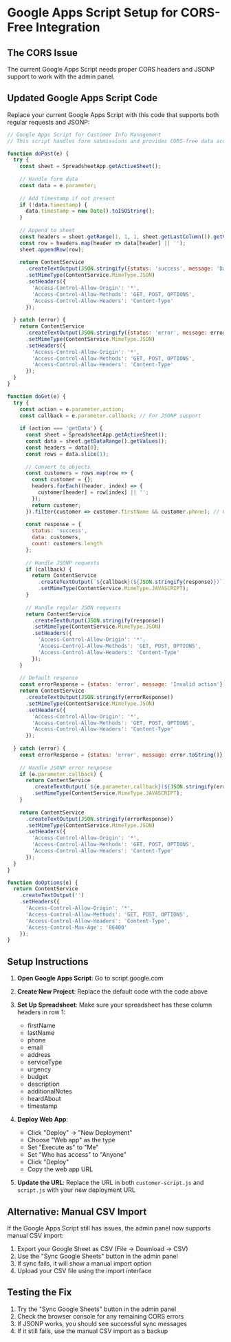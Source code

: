 # Google Apps Script Setup for CORS-Free Integration

## The CORS Issue
The current Google Apps Script needs proper CORS headers and JSONP support to work with the admin panel.

## Updated Google Apps Script Code

Replace your current Google Apps Script with this code that supports both regular requests and JSONP:

```javascript
// Google Apps Script for Customer Info Management
// This script handles form submissions and provides CORS-free data access

function doPost(e) {
  try {
    const sheet = SpreadsheetApp.getActiveSheet();
    
    // Handle form data
    const data = e.parameter;
    
    // Add timestamp if not present
    if (!data.timestamp) {
      data.timestamp = new Date().toISOString();
    }
    
    // Append to sheet
    const headers = sheet.getRange(1, 1, 1, sheet.getLastColumn()).getValues()[0];
    const row = headers.map(header => data[header] || '');
    sheet.appendRow(row);
    
    return ContentService
      .createTextOutput(JSON.stringify({status: 'success', message: 'Data saved successfully'}))
      .setMimeType(ContentService.MimeType.JSON)
      .setHeaders({
        'Access-Control-Allow-Origin': '*',
        'Access-Control-Allow-Methods': 'GET, POST, OPTIONS',
        'Access-Control-Allow-Headers': 'Content-Type'
      });
      
  } catch (error) {
    return ContentService
      .createTextOutput(JSON.stringify({status: 'error', message: error.toString()}))
      .setMimeType(ContentService.MimeType.JSON)
      .setHeaders({
        'Access-Control-Allow-Origin': '*',
        'Access-Control-Allow-Methods': 'GET, POST, OPTIONS',
        'Access-Control-Allow-Headers': 'Content-Type'
      });
  }
}

function doGet(e) {
  try {
    const action = e.parameter.action;
    const callback = e.parameter.callback; // For JSONP support
    
    if (action === 'getData') {
      const sheet = SpreadsheetApp.getActiveSheet();
      const data = sheet.getDataRange().getValues();
      const headers = data[0];
      const rows = data.slice(1);
      
      // Convert to objects
      const customers = rows.map(row => {
        const customer = {};
        headers.forEach((header, index) => {
          customer[header] = row[index] || '';
        });
        return customer;
      }).filter(customer => customer.firstName && customer.phone); // Only valid entries
      
      const response = {
        status: 'success',
        data: customers,
        count: customers.length
      };
      
      // Handle JSONP requests
      if (callback) {
        return ContentService
          .createTextOutput(`${callback}(${JSON.stringify(response)})`)
          .setMimeType(ContentService.MimeType.JAVASCRIPT);
      }
      
      // Handle regular JSON requests
      return ContentService
        .createTextOutput(JSON.stringify(response))
        .setMimeType(ContentService.MimeType.JSON)
        .setHeaders({
          'Access-Control-Allow-Origin': '*',
          'Access-Control-Allow-Methods': 'GET, POST, OPTIONS',
          'Access-Control-Allow-Headers': 'Content-Type'
        });
    }
    
    // Default response
    const errorResponse = {status: 'error', message: 'Invalid action'};
    return ContentService
      .createTextOutput(JSON.stringify(errorResponse))
      .setMimeType(ContentService.MimeType.JSON)
      .setHeaders({
        'Access-Control-Allow-Origin': '*',
        'Access-Control-Allow-Methods': 'GET, POST, OPTIONS',
        'Access-Control-Allow-Headers': 'Content-Type'
      });
      
  } catch (error) {
    const errorResponse = {status: 'error', message: error.toString()};
    
    // Handle JSONP error response
    if (e.parameter.callback) {
      return ContentService
        .createTextOutput(`${e.parameter.callback}(${JSON.stringify(errorResponse)})`)
        .setMimeType(ContentService.MimeType.JAVASCRIPT);
    }
    
    return ContentService
      .createTextOutput(JSON.stringify(errorResponse))
      .setMimeType(ContentService.MimeType.JSON)
      .setHeaders({
        'Access-Control-Allow-Origin': '*',
        'Access-Control-Allow-Methods': 'GET, POST, OPTIONS',
        'Access-Control-Allow-Headers': 'Content-Type'
      });
  }
}

function doOptions(e) {
  return ContentService
    .createTextOutput('')
    .setHeaders({
      'Access-Control-Allow-Origin': '*',
      'Access-Control-Allow-Methods': 'GET, POST, OPTIONS',
      'Access-Control-Allow-Headers': 'Content-Type',
      'Access-Control-Max-Age': '86400'
    });
}
```

## Setup Instructions

1. **Open Google Apps Script**: Go to script.google.com
2. **Create New Project**: Replace the default code with the code above
3. **Set Up Spreadsheet**: Make sure your spreadsheet has these column headers in row 1:
   - firstName
   - lastName
   - phone
   - email
   - address
   - serviceType
   - urgency
   - budget
   - description
   - additionalNotes
   - heardAbout
   - timestamp

4. **Deploy Web App**:
   - Click "Deploy" → "New Deployment"
   - Choose "Web app" as the type
   - Set "Execute as" to "Me"
   - Set "Who has access" to "Anyone"
   - Click "Deploy"
   - Copy the web app URL

5. **Update the URL**: Replace the URL in both `customer-script.js` and `script.js` with your new deployment URL

## Alternative: Manual CSV Import

If the Google Apps Script still has issues, the admin panel now supports manual CSV import:

1. Export your Google Sheet as CSV (File → Download → CSV)
2. Use the "Sync Google Sheets" button in the admin panel
3. If sync fails, it will show a manual import option
4. Upload your CSV file using the import interface

## Testing the Fix

1. Try the "Sync Google Sheets" button in the admin panel
2. Check the browser console for any remaining CORS errors
3. If JSONP works, you should see successful sync messages
4. If it still fails, use the manual CSV import as a backup